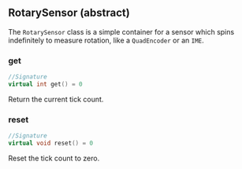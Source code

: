 ## RotarySensor (abstract)

The `RotarySensor` class is a simple container for a sensor which spins indefinitely to measure rotation, like a `QuadEncoder` or an `IME`.

### get

```c++
//Signature
virtual int get() = 0
```

Return the current tick count.

### reset

```c++
//Signature
virtual void reset() = 0
```

Reset the tick count to zero.
